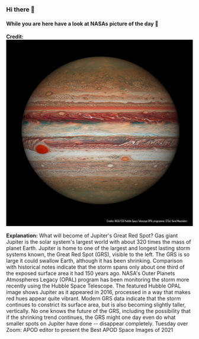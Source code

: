 <!-- You are a curios one 🔍 -->
### Hi there 👋 
#### While you are here have a look at NASAs picture of the day 🔭
**Credit:**    
![Hubble's Jupiter and the Shrinking Great Red Spot](img.png)   

**Explanation:** What will become of Jupiter's Great Red Spot?  Gas giant Jupiter is the solar system's largest world with about 320 times the mass of planet Earth. Jupiter is home to one of the largest and longest lasting storm systems known, the Great Red Spot (GRS), visible to the left. The GRS is so large it could swallow Earth, although it has been shrinking.  Comparison with historical notes indicate that the storm spans only about one third of the exposed surface area it had 150 years ago. NASA's Outer Planets Atmospheres Legacy (OPAL) program has been monitoring the storm more recently using the Hubble Space Telescope. The featured Hubble OPAL image shows Jupiter as it appeared in 2016, processed in a way that makes red hues appear quite vibrant. Modern GRS data indicate that the storm continues to constrict its surface area, but is also becoming slightly taller, vertically.  No one knows the future of the GRS, including the possibility that if the shrinking trend continues, the GRS might one day even do what smaller spots on Jupiter have done -- disappear completely.    Tuesday over Zoom: APOD editor to present the Best APOD Space Images of 2021